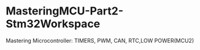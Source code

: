 # MasteringMCU-Part2-Stm32Workspace
 Mastering Microcontroller: TIMERS, PWM, CAN, RTC,LOW POWER(MCU2)
